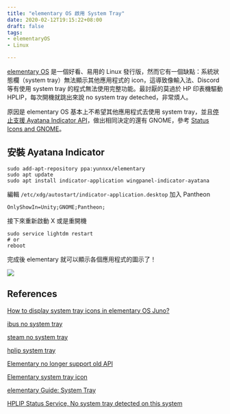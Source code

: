 ```yaml
---
title: "elementary OS 啟用 System Tray"
date: 2020-02-12T19:15:22+08:00
draft: false
tags:
- elementaryOS
- Linux

---
```


[elementary OS](https://elementary.io) 是一個好看、易用的 Linux 發行版，然而它有一個缺點：系統狀態欄（system tray）無法顯示其他應用程式的 icon，這導致像輸入法、Discord 等有使用 system tray 的程式無法使用完整功能。最討厭的莫過於 HP 印表機驅動 HPLIP，每次開機就跳出來說 no system tray deteched，非常煩人。

原因是 elementary OS 基本上不希望其他應用程式去使用 system tray，並且[停止支援 Ayatana Indicator API](https://github.com/elementary/wingpanel/issues/96#issuecomment-401407354)，做出相同決定的還有 GNOME，參考 [Status Icons and GNOME](https://blogs.gnome.org/aday/2017/08/31/status-icons-and-gnome/)。

## 安裝 Ayatana Indicator

	sudo add-apt-repository ppa:yunnxx/elementary
	sudo apt update
	sudo apt install indicator-application wingpanel-indicator-ayatana

編輯 `/etc/xdg/autostart/indicator-application.desktop` 加入 Pantheon
		
	OnlyShowIn=Unity;GNOME;Pantheon;

接下來重新啟動 X 或是重開機

	sudo service lightdm restart
	# or 
	reboot

完成後 elementary 就可以顯示各個應用程式的圖示了！

![](/img/elementary_system_tray.png)

## References

[How to display system tray icons in elementary OS Juno?](https://elementaryos.stackexchange.com/questions/17452/how-to-display-system-tray-icons-in-elementary-os-juno)

[ibus no system tray](https://elementaryos.stackexchange.com/questions/18474/no-system-tray-icon-for-ibus-in-elementary-os-juno)  

[steam no system tray](https://elementaryos.stackexchange.com/questions/8059/no-system-tray-icon-of-steam)  

[hplip system tray](https://elementaryos.stackexchange.com/questions/22081/im-using-hplip-and-every-time-i-login-to-elementary-os-i-get-a-message-that-the)  

[Elementary no longer support old API](https://elementaryos.stackexchange.com/questions/4226/how-can-i-get-applications-to-display-a-system-tray-icon)  

[Elementary system tray icon](https://www.reddit.com/r/elementaryos/comments/9p0sdi/system_tray_icons/)  

[elementary Guide: System Tray](https://elementary.io/docs/human-interface-guidelines#system-indicators)

[HPLIP Status Service, No system tray detected on this system ](https://www.linuxquestions.org/questions/slackware-14/hplip-status-service-no-system-tray-detected-on-this-system-4175617467/)